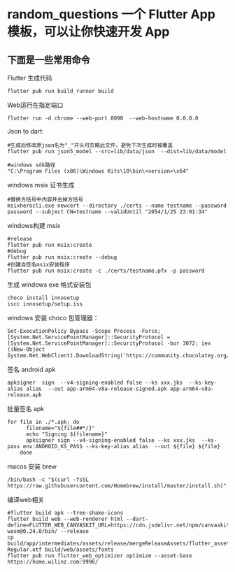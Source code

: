 # random_questions 一个 Flutter App 模板，可以让你快速开发 App

## 下面是一些常用命令

Flutter 生成代码
```shell
flutter pub run build_runner build
```

Web运行在指定端口
```shell
flutter run -d chrome --web-port 8090  --web-hostname 0.0.0.0
```

Json to dart:
```shell
#生成后修改原json名为"_"开头可忽略此文件，避免下次生成时被覆盖
flutter pub run json5_model --src=lib/data/json  --dist=lib/data/model
```

```shell
#windows sdk路径
"C:\Program Files (x86)\Windows Kits\10\bin\<version>\x64"
```

windows msix 证书生成
```shell
#替换方括号中内容并去掉方括号
msixherocli.exe newcert --directory ./certs --name testname --password password --subject CN=testname --validUntil "2054/1/25 23:01:34"
```
windows构建 msix
```shell
#release
flutter pub run msix:create
#debug
flutter pub run msix:create --debug
#创建自签名msix安装程序
flutter pub run msix:create -c ./certs/testname.pfx -p password
```
生成 windows exe 格式安装包
```shell
choco install innosetup
iscc innosetup/setup.iss
```

windows 安装 choco 包管理器：
```shell
Set-ExecutionPolicy Bypass -Scope Process -Force; [System.Net.ServicePointManager]::SecurityProtocol = [System.Net.ServicePointManager]::SecurityProtocol -bor 3072; iex ((New-Object System.Net.WebClient).DownloadString('https://community.chocolatey.org/install.ps1'))
```

签名 android apk
```shell
apksigner  sign  --v4-signing-enabled false --ks xxx.jks  --ks-key-alias alias  --out app-arm64-v8a-release-signed.apk app-arm64-v8a-release.apk
```

批量签名 apk
```shell
for file in ./*.apk; do
      filename="${file##*/}"
      echo "Signing ${filename}"
      apksigner sign --v4-signing-enabled false --ks xxx.jks  --ks-pass env:ANDROID_KS_PASS --ks-key-alias alias  --out ${file} ${file}
    done
```

macos 安装 brew
```shell
/bin/bash -c "$(curl -fsSL https://raw.githubusercontent.com/Homebrew/install/master/install.sh)"
```

编译web相关
```shell
#flutter build apk --tree-shake-icons
flutter build web --web-renderer html --dart-define=FLUTTER_WEB_CANVASKIT_URL=https://cdn.jsdelivr.net/npm/canvaskit-wasm@0.24.0/bin/ --release 
cp build/app/intermediates/assets/release/mergeReleaseAssets/flutter_assets/fonts/MaterialIcons-Regular.otf build/web/assets/fonts
flutter pub run flutter_web_optimizer optimize --asset-base https://home.wilinz.com:9996/
```